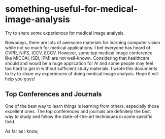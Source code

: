 # something-useful-for-medical-image-analysis
  Try to share some experiences for medical image analysis.

  Nowadays, there are lots of awesome materials for learning computer vision while not so much for medical applications. I bet everyone has heard of CVPR, NIPS, ICCV, ECCV. However, some top medical image conference like MICCAI, ISBI, IPMI are not well-known. Considering that healthcare should and would be a huge application for AI and some people may feel too hard to get in without sufficient study materials. I wrote this documents to try to share my experiences of doing medical image analysis. Hope it will help you guys!

## Top Conferences and Journals
  One of the best way to learn things is learning from others, especially those excellent ones. The top conferences and journals are definitely the best way to study and follow the state-of-the-art techniques in some specific field.

  As far as I know, 

